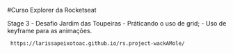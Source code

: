 #Curso Explorer da Rocketseat
  
  Stage 3 - Desafio Jardim das Toupeiras
    - Práticando o uso de grid;
    - Uso de keyframe para as animações.
    
     https://larissapeixotoac.github.io/rs.project-wackAMole/
